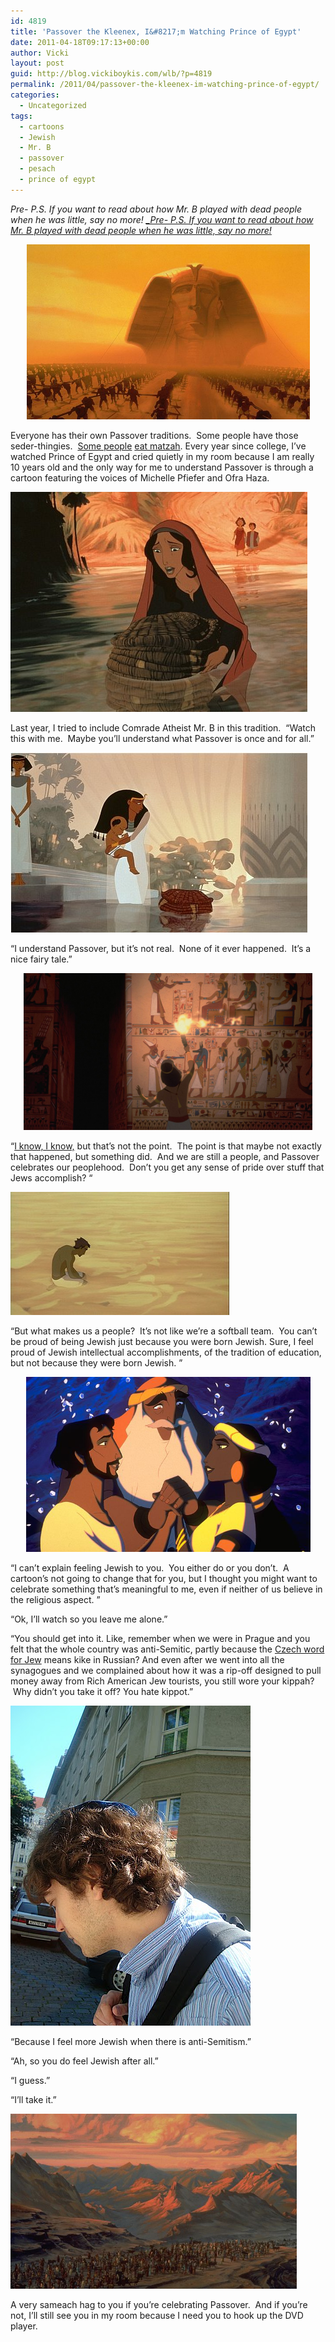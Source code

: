 ```yaml
---
id: 4819
title: 'Passover the Kleenex, I&#8217;m Watching Prince of Egypt'
date: 2011-04-18T09:17:13+00:00
author: Vicki
layout: post
guid: http://blog.vickiboykis.com/wlb/?p=4819
permalink: /2011/04/passover-the-kleenex-im-watching-prince-of-egypt/
categories:
  - Uncategorized
tags:
  - cartoons
  - Jewish
  - Mr. B
  - passover
  - pesach
  - prince of egypt
---
```

_Pre- P.S. If you want to read about how Mr. B played with dead people when he was little, say no more! [_Pre- P.S. If you want to read about how Mr. B played with dead people when he was little, say no more!](http://www.taminginsanity.com/2011/04/ahhh-sweet-memories.html)_ 

<p style="text-align: center;">
  <a href="https://raw.githubusercontent.com/veekaybee/wlb/gh-pages/assets/images/2011/04/poe.jpg"><img class="aligncenter size-full wp-image-4826" title="poe" src="https://raw.githubusercontent.com/veekaybee/wlb/gh-pages/assets/images/2011/04/poe.jpg" alt="" width="453" height="280" /></a>
</p>

Everyone has their own Passover traditions.  Some people have those seder-thingies.  [Some people](https://raw.githubusercontent.com/veekaybee/wlb/gh-pages/assets/images/2010/03/PassoverLogo101.png) [eat matzah](http://blog.vickiboykis.com/wlb/2011/03/15/you-know-its-spring-when-a-5-lb-box-of-matzah-from-amazon-arrives-on-your-doorstep/). Every year since college, I&#8217;ve watched Prince of Egypt and cried quietly in my room because I am really 10 years old and the only way for me to understand Passover is through a cartoon featuring the voices of Michelle Pfiefer and Ofra Haza.

[<img class="aligncenter size-full wp-image-4820" title="the_prince_of_egypt" src="https://raw.githubusercontent.com/veekaybee/wlb/gh-pages/assets/images/2011/04/the_prince_of_egypt.jpg" alt="" width="475" height="352" />](https://raw.githubusercontent.com/veekaybee/wlb/gh-pages/assets/images/2011/04/the_prince_of_egypt.jpg)

Last year, I tried to include Comrade Atheist Mr. B in this tradition.  &#8220;Watch this with me.  Maybe you&#8217;ll understand what Passover is once and for all.&#8221;

[<img class="aligncenter size-full wp-image-4824" title="PrinceOfEgyptQueen01" src="https://raw.githubusercontent.com/veekaybee/wlb/gh-pages/assets/images/2011/04/PrinceOfEgyptQueen01.jpg" alt="" width="475" height="288" />](https://raw.githubusercontent.com/veekaybee/wlb/gh-pages/assets/images/2011/04/PrinceOfEgyptQueen01.jpg)

&#8220;I understand Passover, but it&#8217;s not real.  None of it ever happened.  It&#8217;s a nice fairy tale.&#8221;

<p style="text-align: center;">
  <a href="https://raw.githubusercontent.com/veekaybee/wlb/gh-pages/assets/images/2011/04/wall.jpg"><img class="aligncenter size-full wp-image-4825" title="wall" src="https://raw.githubusercontent.com/veekaybee/wlb/gh-pages/assets/images/2011/04/wall.jpg" alt="" width="462" height="251" /></a>
</p>

<p style="text-align: left;">
  &#8220;<a href="http://www.beliefnet.com/Faiths/Judaism/2004/12/Did-The-Exodus-Really-Happen.aspx">I know, I know,</a> but that&#8217;s not the point.  The point is that maybe not exactly that happened, but something did.  And we are still a people, and Passover celebrates our peoplehood.  Don&#8217;t you get any sense of pride over stuff that Jews accomplish? &#8220;
</p>

[<img class="aligncenter size-full wp-image-4822" title="dust1" src="https://raw.githubusercontent.com/veekaybee/wlb/gh-pages/assets/images/2011/04/dust1.jpg" alt="" width="350" height="197" />](https://raw.githubusercontent.com/veekaybee/wlb/gh-pages/assets/images/2011/04/dust1.jpg)

&#8220;But what makes us a people?  It&#8217;s not like we&#8217;re a softball team.  You can&#8217;t be proud of being Jewish just because you were born Jewish. Sure, I feel proud of Jewish intellectual accomplishments, of the tradition of education, but not because they were born Jewish. &#8221;

<p style="text-align: center;">
  <a href="https://raw.githubusercontent.com/veekaybee/wlb/gh-pages/assets/images/2011/04/tzipporahmoshe.jpg"><img class="aligncenter size-full wp-image-4827" title="tzipporahmoshe" src="https://raw.githubusercontent.com/veekaybee/wlb/gh-pages/assets/images/2011/04/tzipporahmoshe.jpg" alt="" width="455" height="280" /></a>
</p>

&#8220;I can&#8217;t explain feeling Jewish to you.  You either do or you don&#8217;t.  A cartoon&#8217;s not going to change that for you, but I thought you might want to celebrate something that&#8217;s meaningful to me, even if neither of us believe in the religious aspect. &#8221;

&#8220;Ok, I&#8217;ll watch so you leave me alone.&#8221;

&#8220;You should get into it. Like, remember when we were in Prague and you felt that the whole country was anti-Semitic, partly because the [Czech word for Jew](http://cs.wikipedia.org/wiki/%C5%BDid%C3%A9) means kike in Russian? And even after we went into all the synagogues and we complained about how it was a rip-off designed to pull money away from Rich American Jew tourists, you still wore your kippah?  Why didn&#8217;t you take it off? You hate kippot.&#8221;

[<img class="aligncenter size-full wp-image-4829" title="kippah" src="https://raw.githubusercontent.com/veekaybee/wlb/gh-pages/assets/images/2011/04/kippah.jpg" alt="" width="384" height="512" />](https://raw.githubusercontent.com/veekaybee/wlb/gh-pages/assets/images/2011/04/kippah.jpg)

&#8220;Because I feel more Jewish when there is anti-Semitism.&#8221;

&#8220;Ah, so you do feel Jewish after all.&#8221;

&#8220;I guess.&#8221;

&#8220;I&#8217;ll take it.&#8221;

<img title="torah" src="https://raw.githubusercontent.com/veekaybee/wlb/gh-pages/assets/images/2011/04/torah.jpg" alt="" width="458" height="280" />

A very sameach hag to you if you&#8217;re celebrating Passover.  And if you&#8217;re not, I&#8217;ll still see you in my room because I need you to hook up the DVD player.

<div>
  <span style="color: #0000ee; -webkit-text-decorations-in-effect: underline;"><br /> </span>
</div>